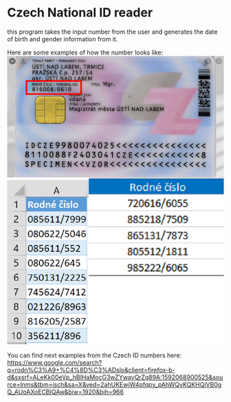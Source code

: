 # Czech National ID reader
this program takes the input number from the user and generates the date of birth and gender information from it.


Here are some examples of how the number looks like:
![ID samples](ID_samples.png)

You can find next examples from the Czech ID numbers here: https://www.google.com/search?q=rodn%C3%A9+%C4%8D%C3%ADslo&client=firefox-b-d&sxsrf=ALeKk00eVp_hBIHaMocG3wZYwayQrZq89A:1592068900525&source=lnms&tbm=isch&sa=X&ved=2ahUKEwjW4pfqpv_pAhWQyKQKHQiVB0gQ_AUoAXoECBIQAw&biw=1920&bih=966
